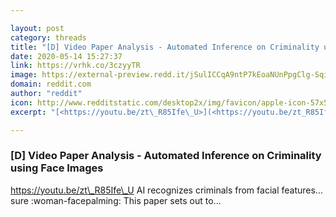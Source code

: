 ```yaml
---

layout: post
category: threads
title: "[D] Video Paper Analysis - Automated Inference on Criminality using Face Images"
date: 2020-05-14 15:27:37
link: https://vrhk.co/3czyyTR
image: https://external-preview.redd.it/jSulICCqA9ntP7kEoaNUnPpgClg-Sqi7iH9ZR4pjp1Y.jpg?width=480&height=251.308900524&auto=webp&crop=480:251.308900524,smart&s=63e94cd42647ddb204d2b8526092874c7e4f7b62
domain: reddit.com
author: "reddit"
icon: http://www.redditstatic.com/desktop2x/img/favicon/apple-icon-57x57.png
excerpt: "[<https://youtu.be/zt\_R85Ife\_U>](<https://youtu.be/zt_R85Ife_U>) AI recognizes criminals from facial features... sure :woman-facepalming: This paper sets out to..."

---
```


### [D] Video Paper Analysis - Automated Inference on Criminality using Face Images

[<https://youtu.be/zt\_R85Ife\_U>](<https://youtu.be/zt_R85Ife_U>) AI recognizes criminals from facial features... sure :woman-facepalming: This paper sets out to...